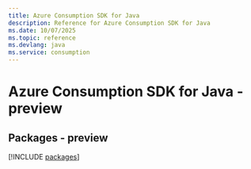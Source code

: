 ```yaml
---
title: Azure Consumption SDK for Java
description: Reference for Azure Consumption SDK for Java
ms.date: 10/07/2025
ms.topic: reference
ms.devlang: java
ms.service: consumption
---
```

# Azure Consumption SDK for Java - preview
## Packages - preview
[!INCLUDE [packages](consumption-index.md)]
